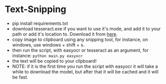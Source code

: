 # Text-Snipping

* pip install requirements.txt
* download tesseract.exe if you want to use it's mode, and add it to your path or add it's location to. Download it from [here](https://digi.bib.uni-mannheim.de/tesseract/?ref=nanonets.com).
* copy image to clipboard using any snipping tool, for instance, on windows, use windows + shift + s.
* then run the script, with easyocr or tesseract as an argument, for instance:
```python main.py easyocr```
* the text will be copied to your clipboard!
* NOTE: if it is the first time you run the script with easyocr it will take a while to download the model, but after that it will be cached and it will be fast.